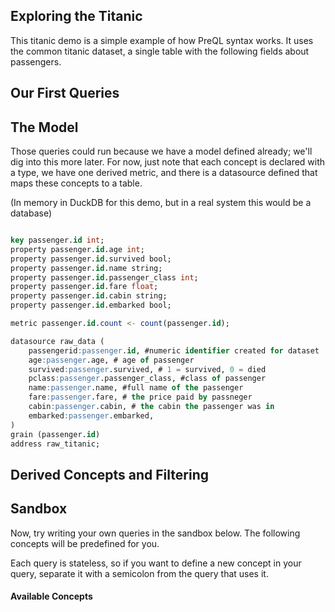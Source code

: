 ## Exploring the Titanic

This titanic demo is a simple example of how PreQL syntax works. 
It uses the common titanic dataset, a single table with the following fields
about passengers.

<div>
<span class="column-badge" style="margin-right: 5px;" v-for="field in fields">
 <Badge :text="field" />
</span>
</div>

## Our First Queries

<QueryComponent v-for="query in startQueries"  :title='query.title' :query = 'query.query'>
</QueryComponent>

## The Model

Those queries could run because we have a model defined already; we'll dig into this more later.
For now, just note that each concept is declared with a type, we have one derived
metric, and there is a datasource defined that maps these concepts to a table.

(In memory in DuckDB for this demo, but in a real system this would be a database)

```sql

key passenger.id int;
property passenger.id.age int;
property passenger.id.survived bool;
property passenger.id.name string;
property passenger.id.passenger_class int;
property passenger.id.fare float;
property passenger.id.cabin string;
property passenger.id.embarked bool;

metric passenger.id.count <- count(passenger.id);

datasource raw_data (
    passengerid:passenger.id, #numeric identifier created for dataset
    age:passenger.age, # age of passenger
    survived:passenger.survived, # 1 = survived, 0 = died
    pclass:passenger.passenger_class, #class of passenger
    name:passenger.name, #full name of the passenger
    fare:passenger.fare, # the price paid by passneger
    cabin:passenger.cabin, # the cabin the passenger was in
    embarked:passenger.embarked,
)
grain (passenger.id)
address raw_titanic;
```

## Derived Concepts and Filtering

<QueryComponent v-for="query in detailQueries"  :title='query.title' :query = 'query.query'
:dependencies = 'query.dependencies'>
</QueryComponent>

## Sandbox

Now, try writing your own queries in the sandbox below. The following concepts
will be predefined for you.

Each query is stateless, so if you want to define a new concept in your query,
separate it with a semicolon from the query that uses it. 

#### Available Concepts
<div>
<span class="column-badge" style="margin-right: 5px;" v-for="concept in concepts">
 <Badge :text="concept" />
</span>
</div>

<FreeformQueryComponent/>

<script>
export default {
data() {
    return {
        startQueries: [{
            'title': 'Basic Select',
            'query': 'select passenger.name, passenger.id limit 5;',
            'description': "A basic select to see what our names and IDs look like."
        },
        {
            'title': 'How many survived?',
            'query': `select 
    passenger.survived, 
    passenger.id.count, 
    count(passenger.id)-> passenger_count_alt
;`,
            'description': `As we have a aggregate defined already, we can query that directly, or create a derived metric directly in the query. Both passenger.id.count and passenger_count_alt will be the same here.`
        }],
        detailQueries: [{
            'title': 'Family Sizing',
            'query': `property passenger.id.family <- split(passenger.name, ',')[1];

select 
    passenger.family, 
    passenger.id.count
order by 
    passenger.id.count desc
limit 5;`,
            'description': "We can define new concepts that are transformations of existing concepts and reuse them in queries. Here we split the name field on the comma, and take the first element, which is the family name. We then count the number of passengers in each family, and order by that count."
        },
        {
            'title': 'How many survived from each family?',
            'query': `auto surviving_passenger<- filter passenger.id where passenger.survived =1; 
select 
    passenger.family,
    passenger.id.count,
    count(surviving_passenger) -> surviving_size
order by
    passenger.id.count desc
limit 5;`,
            'description': `While where clauses can be used to filter the output of a query, many common patterns can instead by implemented by creating filtered concepts. Here we create a new concept, surviving_passenger, which is a subset of passenger.id where passenger.survived = 1. We then use this concept to count the number of surviving passengers in each family.`,
            'dependencies':[`property passenger.id.family <- split(passenger.name, ',')[1];`]

        },
        {
            'title': 'Familes where everyone survived',
            'query': `auto surviving_passenger<- filter passenger.id where passenger.survived =1; 
select 
    passenger.family,
    passenger.id.count,
    count(surviving_passenger) -> surviving_size
where
    passenger.id.count>4
order by
    passenger.id.count desc
limit 5;`,
            'description': `The where clause only has access to the output statements of the select. To filter on the output of a derived metric, we can use a where clause on the select itself. Here we only return large families where at least two people survived. For simple filtering, this is more idiomatic than creating a new concept.`,
            'dependencies':[`property passenger.id.family <- split(passenger.name, ',')[1];`]

        }],
        fields: ['PassengerId','Survived','Pclass','Name','Sex','Age','SibSp','Parch','Ticket','Fare','Cabin','Embarked'],
        concepts: ['passenger.id', 'passenger.age', 'passenger.survived', 'passenger.name', 'passenger.passenger_class', 'passenger.fare', 'passenger.cabin', 'passenger.embarked']
    };
}
}
</script>

